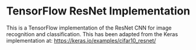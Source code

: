 # TensorFlow ResNet Implementation

This is a TensorFlow implementation of the ResNet CNN for image recognition and classification. 
This has been adapted from the Keras implementation at: https://keras.io/examples/cifar10_resnet/
